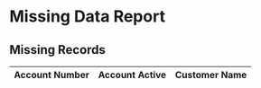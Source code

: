 # Missing Data Report

## Missing Records

| Account Number | Account Active | Customer Name | 
| --- | --- | --- |
